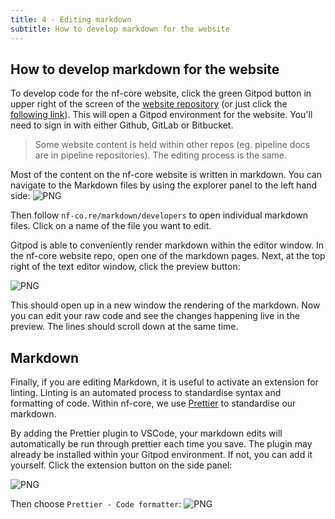 ```yaml
---
title: 4 - Editing markdown
subtitle: How to develop markdown for the website
---
```


## How to develop markdown for the website

To develop code for the nf-core website, click the green Gitpod button in upper right of the screen of the [website repository](https://github.com/nf-core/nf-co.re) (or just click the [following link](https://gitpod.io/#https://github.com/nf-core/nf-co.re)).
This will open a Gitpod environment for the website. You'll need to sign in with either Github, GitLab or Bitbucket.

> Some website content is held within other repos (eg. pipeline docs are in pipeline repositories).
> The editing process is the same.

Most of the content on the nf-core website is written in markdown.
You can navigate to the Markdown files by using the explorer panel to the left hand side: ![PNG](/assets/markdown_assets/developers/gitpod/explorer.png)

Then follow `nf-co.re/markdown/developers` to open individual markdown files. Click on a name of the file you want to edit.

Gitpod is able to conveniently render markdown within the editor window.
In the nf-core website repo, open one of the markdown pages.
Next, at the top right of the text editor window, click the preview button:

![PNG](/assets/markdown_assets/developers/gitpod/preview.png)

This should open up in a new window the rendering of the markdown. Now you can edit your raw code and see the changes happening live in the preview. The lines should scroll down at the same time.

## Markdown

Finally, if you are editing Markdown, it is useful to activate an extension for linting.
Linting is an automated process to standardise syntax and formatting of code.
Within nf-core, we use [Prettier](https://prettier.io/) to standardise our markdown.

By adding the Prettier plugin to VSCode, your markdown edits will automatically be run through prettier each time you save.
The plugin may already be installed within your Gitpod environment.
If not, you can add it yourself. Click the extension button on the side panel:

![PNG](/assets/markdown_assets/developers/gitpod/extension.png)

Then choose `Prettier - Code formatter`:
![PNG](/assets/markdown_assets/developers/gitpod/prettier-vscode.png)
